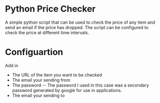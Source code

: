 # Python Price Checker

A simple python script that can be used to check the price of any item and send an email if the price has dropped. The script can be configured to check the price at different time intervals.

# Configuartion
Add in 
- The URL of the item you want to be checked
- The email your sending from
- The password
-- The password I used in this case was a secondary password generated by google for use in applications. 
- The email your sending to
